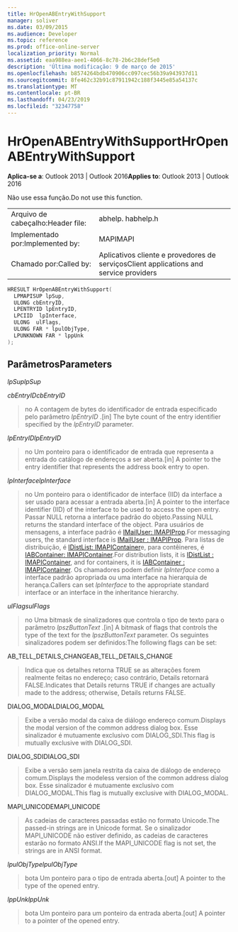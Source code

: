 ```yaml
---
title: HrOpenABEntryWithSupport
manager: soliver
ms.date: 03/09/2015
ms.audience: Developer
ms.topic: reference
ms.prod: office-online-server
localization_priority: Normal
ms.assetid: eaa988ea-aee1-4066-8c78-2b6c28def5e0
description: 'Última modificação: 9 de março de 2015'
ms.openlocfilehash: b8574264bdb470906cc097cec56b39a943937d11
ms.sourcegitcommit: 8fe462c32b91c87911942c188f3445e85a54137c
ms.translationtype: MT
ms.contentlocale: pt-BR
ms.lasthandoff: 04/23/2019
ms.locfileid: "32347758"
---
```

# <a name="hropenabentrywithsupport"></a><span data-ttu-id="7418b-103">HrOpenABEntryWithSupport</span><span class="sxs-lookup"><span data-stu-id="7418b-103">HrOpenABEntryWithSupport</span></span>

  
  
<span data-ttu-id="7418b-104">**Aplica-se a**: Outlook 2013 | Outlook 2016</span><span class="sxs-lookup"><span data-stu-id="7418b-104">**Applies to**: Outlook 2013 | Outlook 2016</span></span> 
  
<span data-ttu-id="7418b-105">Não use essa função.</span><span class="sxs-lookup"><span data-stu-id="7418b-105">Do not use this function.</span></span>
  
|||
|:-----|:-----|
|<span data-ttu-id="7418b-106">Arquivo de cabeçalho:</span><span class="sxs-lookup"><span data-stu-id="7418b-106">Header file:</span></span>  <br/> |<span data-ttu-id="7418b-107">abhelp. h</span><span class="sxs-lookup"><span data-stu-id="7418b-107">abhelp.h</span></span>  <br/> |
|<span data-ttu-id="7418b-108">Implementado por:</span><span class="sxs-lookup"><span data-stu-id="7418b-108">Implemented by:</span></span>  <br/> |<span data-ttu-id="7418b-109">MAPI</span><span class="sxs-lookup"><span data-stu-id="7418b-109">MAPI</span></span>  <br/> |
|<span data-ttu-id="7418b-110">Chamado por:</span><span class="sxs-lookup"><span data-stu-id="7418b-110">Called by:</span></span>  <br/> |<span data-ttu-id="7418b-111">Aplicativos cliente e provedores de serviços</span><span class="sxs-lookup"><span data-stu-id="7418b-111">Client applications and service providers</span></span>  <br/> |
   
```cpp
HRESULT HrOpenABEntryWithSupport(
  LPMAPISUP lpSup,
  ULONG cbEntryID,
  LPENTRYID lpEntryID,
  LPCIID  lpInterface,
  ULONG  ulFlags,
  ULONG FAR * lpulObjType,
  LPUNKNOWN FAR * lppUnk
);
```

## <a name="parameters"></a><span data-ttu-id="7418b-112">Parâmetros</span><span class="sxs-lookup"><span data-stu-id="7418b-112">Parameters</span></span>

 <span data-ttu-id="7418b-113">_lpSup_</span><span class="sxs-lookup"><span data-stu-id="7418b-113">_lpSup_</span></span>
  
> 
    
 <span data-ttu-id="7418b-114">_cbEntryID_</span><span class="sxs-lookup"><span data-stu-id="7418b-114">_cbEntryID_</span></span>
  
> <span data-ttu-id="7418b-115">no A contagem de bytes do identificador de entrada especificado pelo parâmetro _lpEntryID_ .</span><span class="sxs-lookup"><span data-stu-id="7418b-115">[in] The byte count of the entry identifier specified by the  _lpEntryID_ parameter.</span></span> 
    
 <span data-ttu-id="7418b-116">_lpEntryID_</span><span class="sxs-lookup"><span data-stu-id="7418b-116">_lpEntryID_</span></span>
  
> <span data-ttu-id="7418b-117">no Um ponteiro para o identificador de entrada que representa a entrada do catálogo de endereços a ser aberta.</span><span class="sxs-lookup"><span data-stu-id="7418b-117">[in] A pointer to the entry identifier that represents the address book entry to open.</span></span>
    
 <span data-ttu-id="7418b-118">_lpInterface_</span><span class="sxs-lookup"><span data-stu-id="7418b-118">_lpInterface_</span></span>
  
>  <span data-ttu-id="7418b-119">no Um ponteiro para o identificador de interface (IID) da interface a ser usado para acessar a entrada aberta.</span><span class="sxs-lookup"><span data-stu-id="7418b-119">[in] A pointer to the interface identifier (IID) of the interface to be used to access the open entry.</span></span> <span data-ttu-id="7418b-120">Passar NULL retorna a interface padrão do objeto.</span><span class="sxs-lookup"><span data-stu-id="7418b-120">Passing NULL returns the standard interface of the object.</span></span> <span data-ttu-id="7418b-121">Para usuários de mensagens, a interface padrão é [IMailUser: IMAPIProp](imailuserimapiprop.md).</span><span class="sxs-lookup"><span data-stu-id="7418b-121">For messaging users, the standard interface is [IMailUser : IMAPIProp](imailuserimapiprop.md).</span></span> <span data-ttu-id="7418b-122">Para listas de distribuição, é [IDistList: IMAPIContainer](idistlistimapicontainer.md)e, para contêineres, é [IABContainer: IMAPIContainer](iabcontainerimapicontainer.md).</span><span class="sxs-lookup"><span data-stu-id="7418b-122">For distribution lists, it is [IDistList : IMAPIContainer](idistlistimapicontainer.md), and for containers, it is [IABContainer : IMAPIContainer](iabcontainerimapicontainer.md).</span></span> <span data-ttu-id="7418b-123">Os chamadores podem definir _lpInterface_ como a interface padrão apropriada ou uma interface na hierarquia de herança.</span><span class="sxs-lookup"><span data-stu-id="7418b-123">Callers can set  _lpInterface_ to the appropriate standard interface or an interface in the inheritance hierarchy.</span></span> 
    
 <span data-ttu-id="7418b-124">_ulFlags_</span><span class="sxs-lookup"><span data-stu-id="7418b-124">_ulFlags_</span></span>
  
> <span data-ttu-id="7418b-125">no Uma bitmask de sinalizadores que controla o tipo de texto para o parâmetro _lpszButtonText_ .</span><span class="sxs-lookup"><span data-stu-id="7418b-125">[in] A bitmask of flags that controls the type of the text for the  _lpszButtonText_ parameter.</span></span> <span data-ttu-id="7418b-126">Os seguintes sinalizadores podem ser definidos:</span><span class="sxs-lookup"><span data-stu-id="7418b-126">The following flags can be set:</span></span> 
    
<span data-ttu-id="7418b-127">AB_TELL_DETAILS_CHANGE</span><span class="sxs-lookup"><span data-stu-id="7418b-127">AB_TELL_DETAILS_CHANGE</span></span>
  
> <span data-ttu-id="7418b-128">Indica que os detalhes retorna TRUE se as alterações forem realmente feitas no endereço; caso contrário, Details retornará FALSE.</span><span class="sxs-lookup"><span data-stu-id="7418b-128">Indicates that Details returns TRUE if changes are actually made to the address; otherwise, Details returns FALSE.</span></span>
    
<span data-ttu-id="7418b-129">DIALOG_MODAL</span><span class="sxs-lookup"><span data-stu-id="7418b-129">DIALOG_MODAL</span></span>
  
> <span data-ttu-id="7418b-130">Exibe a versão modal da caixa de diálogo endereço comum.</span><span class="sxs-lookup"><span data-stu-id="7418b-130">Displays the modal version of the common address dialog box.</span></span> <span data-ttu-id="7418b-131">Esse sinalizador é mutuamente exclusivo com DIALOG_SDI.</span><span class="sxs-lookup"><span data-stu-id="7418b-131">This flag is mutually exclusive with DIALOG_SDI.</span></span>
    
<span data-ttu-id="7418b-132">DIALOG_SDI</span><span class="sxs-lookup"><span data-stu-id="7418b-132">DIALOG_SDI</span></span>
  
> <span data-ttu-id="7418b-133">Exibe a versão sem janela restrita da caixa de diálogo de endereço comum.</span><span class="sxs-lookup"><span data-stu-id="7418b-133">Displays the modeless version of the common address dialog box.</span></span> <span data-ttu-id="7418b-134">Esse sinalizador é mutuamente exclusivo com DIALOG_MODAL.</span><span class="sxs-lookup"><span data-stu-id="7418b-134">This flag is mutually exclusive with DIALOG_MODAL.</span></span>
    
<span data-ttu-id="7418b-135">MAPI_UNICODE</span><span class="sxs-lookup"><span data-stu-id="7418b-135">MAPI_UNICODE</span></span>
  
> <span data-ttu-id="7418b-136">As cadeias de caracteres passadas estão no formato Unicode.</span><span class="sxs-lookup"><span data-stu-id="7418b-136">The passed-in strings are in Unicode format.</span></span> <span data-ttu-id="7418b-137">Se o sinalizador MAPI_UNICODE não estiver definido, as cadeias de caracteres estarão no formato ANSI.</span><span class="sxs-lookup"><span data-stu-id="7418b-137">If the MAPI_UNICODE flag is not set, the strings are in ANSI format.</span></span>
    
 <span data-ttu-id="7418b-138">_lpulObjType_</span><span class="sxs-lookup"><span data-stu-id="7418b-138">_lpulObjType_</span></span>
  
> <span data-ttu-id="7418b-139">bota Um ponteiro para o tipo de entrada aberta.</span><span class="sxs-lookup"><span data-stu-id="7418b-139">[out] A pointer to the type of the opened entry.</span></span>
    
 <span data-ttu-id="7418b-140">_lppUnk_</span><span class="sxs-lookup"><span data-stu-id="7418b-140">_lppUnk_</span></span>
  
> <span data-ttu-id="7418b-141">bota Um ponteiro para um ponteiro da entrada aberta.</span><span class="sxs-lookup"><span data-stu-id="7418b-141">[out] A pointer to a pointer of the opened entry.</span></span>
    

